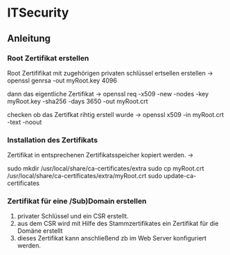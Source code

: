 # ITSecurity
## Anleitung 

### Root Zertifikat erstellen

Root Zertififikat mit zugehörigen privaten schlüssel ertsellen erstellen ->
openssl genrsa -out myRoot.key 4096 

dann das eigentliche Zertifikat ->
openssl req -x509 -new -nodes -key myRoot.key -sha256 -days 3650  -out myRoot.crt

checken ob das Zertifkat rihtig erstell wurde ->  openssl x509 -in myRoot.crt -text -noout  
 
 
### Installation des Zertifikats
 
 Zertifikat in entsprechenen Zertifikatsspeicher kopiert werden. ->
 
 sudo mkdir /usr/local/share/ca-certificates/extra
sudo cp myRoot.crt \/usr/local/share/ca-certificates/extra/myRoot.crt
sudo update-ca-certificates

### Zertifikat für eine /Sub)Domain erstellen

1. privater Schlüssel und ein CSR erstellt.
2. aus dem CSR wird mit Hilfe des Stammzertifikates ein Zertifikat für die Domäne erstellt
3. dieses Zertifikat kann anschließend zb im Web Server konfiguriert werden.
